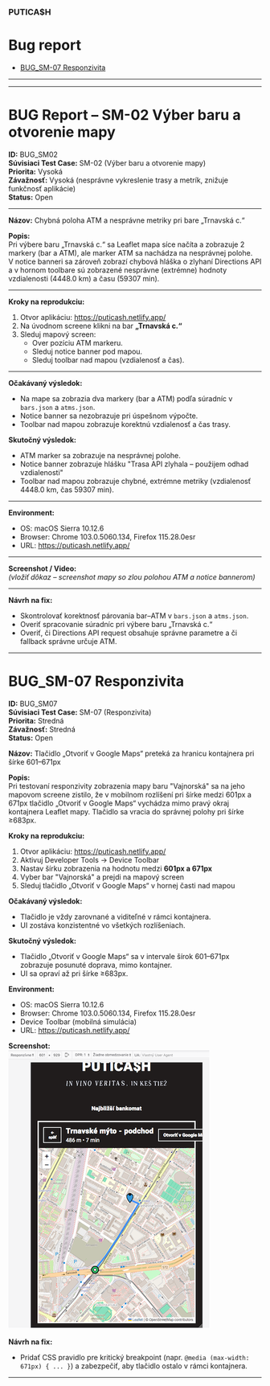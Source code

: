 ### PUTICA$H


# Bug report


- [BUG_SM-07 Responzivita](#BUG_SM-07)

---
---

# BUG Report – SM-02 Výber baru a otvorenie mapy

**ID:** BUG_SM02  
**Súvisiaci Test Case:** SM-02 (Výber baru a otvorenie mapy)  
**Priorita:** Vysoká  
**Závažnosť:** Vysoká (nesprávne vykreslenie trasy a metrík, znižuje funkčnosť aplikácie)  
**Status:** Open  

---

**Názov:** 
Chybná poloha ATM a nesprávne metriky pri bare „Trnavská c.“  

**Popis:**  
Pri výbere baru „Trnavská c.“ sa Leaflet mapa síce načíta a zobrazuje 2 markery (bar a ATM), ale marker ATM sa nachádza na nesprávnej polohe.  
V notice banneri sa zároveň zobrazí chybová hláška o zlyhaní Directions API a v hornom toolbare sú zobrazené nesprávne (extrémne) hodnoty vzdialenosti (4448.0 km) a času (59307 min).  

---

**Kroky na reprodukciu:**  
1. Otvor aplikáciu: https://puticash.netlify.app/  
2. Na úvodnom screene klikni na bar **„Trnavská c.“**  
3. Sleduj mapový screen:  
   - Over pozíciu ATM markeru.  
   - Sleduj notice banner pod mapou.  
   - Sleduj toolbar nad mapou (vzdialenosť a čas).  

---

**Očakávaný výsledok:**  
- Na mape sa zobrazia dva markery (bar a ATM) podľa súradníc v `bars.json` a `atms.json`.  
- Notice banner sa nezobrazuje pri úspešnom výpočte.  
- Toolbar nad mapou zobrazuje korektnú vzdialenosť a čas trasy.  

**Skutočný výsledok:**  
- ATM marker sa zobrazuje na nesprávnej polohe.  
- Notice banner zobrazuje hlášku "Trasa API zlyhala – použijem odhad vzdialenosti"
- Toolbar nad mapou zobrazuje chybné, extrémne metriky (vzdialenosť 4448.0 km, čas 59307 min).  

---

**Environment:**  
- OS: macOS Sierra 10.12.6
- Browser: Chrome 103.0.5060.134, Firefox 115.28.0esr
- URL: https://puticash.netlify.app/  

---

**Screenshot / Video:**  
*(vložiť dôkaz – screenshot mapy so zlou polohou ATM a notice bannerom)*  

---

**Návrh na fix:**  
- Skontrolovať korektnosť párovania bar–ATM v `bars.json` a `atms.json`.  
- Overiť spracovanie súradníc pri výbere baru „Trnavská c.“  
- Overiť, či Directions API request obsahuje správne parametre a či fallback správne určuje ATM.  

---

# BUG_SM-07 Responzivita

**ID:** BUG_SM07  
**Súvisiaci Test Case:** SM-07 (Responzivita)  
**Priorita:** Stredná  
**Závažnosť:** Stredná   
**Status:** Open  

**Názov:**
Tlačidlo „Otvoriť v Google Maps“ preteká za hranicu kontajnera pri šírke 601–671px  

**Popis:**  
Pri testovaní responzivity zobrazenia mapy baru "Vajnorská" sa na jeho mapovom screene zistilo, že v mobilnom rozlíšení pri šírke medzi 601px a 671px tlačidlo „Otvoriť v Google Maps“ vychádza mimo pravý okraj kontajnera Leaflet mapy. Tlačidlo sa vracia do správnej polohy pri šírke ≥683px. 

**Kroky na reprodukciu:**  
1. Otvor aplikáciu: https://puticash.netlify.app/  
2. Aktivuj Developer Tools → Device Toolbar  
3. Nastav šírku zobrazenia na hodnotu medzi **601px a 671px**
4. Vyber bar "Vajnorská" a prejdi na mapový screen
5. Sleduj tlačidlo „Otvoriť v Google Maps“ v hornej časti nad mapou

**Očakávaný výsledok:**  
- Tlačidlo je vždy zarovnané a viditeľné v rámci kontajnera.  
- UI zostáva konzistentné vo všetkých rozlíšeniach.  

**Skutočný výsledok:**  
- Tlačidlo „Otvoriť v Google Maps“ sa v intervale šírok 601–671px zobrazuje posunuté doprava, mimo kontajner.  
- UI sa opraví až pri šírke ≥683px.  

**Environment:**  
- OS: macOS Sierra 10.12.6
- Browser: Chrome 103.0.5060.134, Firefox 115.28.0esr
- Device Toolbar (mobilná simulácia)  
- URL: https://puticash.netlify.app/ 

**Screenshot:**  
 ![Screenshot](./screenshots/Puticash_BUG_SM07.png) 

**Návrh na fix:**  
- Pridať CSS pravidlo pre kritický breakpoint (napr. `@media (max-width: 671px) { ... }`) a zabezpečiť, aby tlačidlo ostalo v rámci kontajnera.  

---
  
